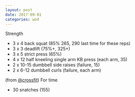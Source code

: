 ```yaml
---
layout: post
date: 2017-09-01
categories: wod
---
```


<!--
**Chris - <span></span>**
-->

Strength
- 3 x 4 back squat (85% 265, 290 last time for these reps)
- 3 x 3 deadlift (75%+, 325+)
- 3 x 5 strict press (65%)
- 4 x 12 half kneeling single arm KB press (each arm, 35)
- 2 x 10-15 dumbbell side raises (failure, 15)
- 2 x 6-12 dumbbell curls (failure, each arm)

(from [@crossfit](https://www.crossfit.com/)) For time
- 30 snatches (155)
